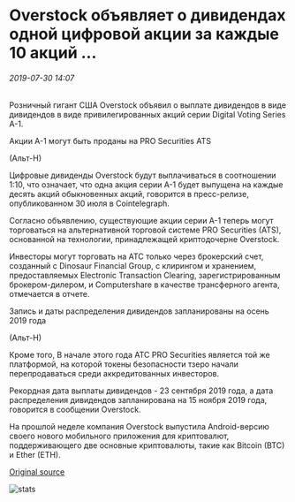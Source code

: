 # Overstock объявляет о дивидендах одной цифровой акции за каждые 10 акций ...

###### 2019-07-30 14:07

Розничный гигант США Overstock объявил о выплате дивидендов в виде дивидендов в виде привилегированных акций серии Digital Voting Series A-1.

Акции А-1 могут быть проданы на PRO Securities ATS

(Альт-Н)

Цифровые дивиденды Overstock будут выплачиваться в соотношении 1:10, что означает, что одна акция серии A-1 будет выпущена на каждые десять акций обыкновенных акций, говорится в пресс-релизе, опубликованном 30 июля в Cointelegraph.

Согласно объявлению, существующие акции серии A-1 теперь могут торговаться на альтернативной торговой системе PRO Securities (ATS), основанной на технологии, принадлежащей криптодочерне Overstock.

Инвесторы могут торговать на АТС только через брокерский счет, созданный с Dinosaur Financial Group, с клирингом и хранением, предоставляемых Electronic Transaction Clearing, зарегистрированным брокером-дилером, и Computershare в качестве трансферного агента, отмечается в отчете.

Запись и даты распределения дивидендов запланированы на осень 2019 года

(Альт-Н)

Кроме того, В начале этого года АТС PRO Securities является той же платформой, на которой токены безопасности тзеро начали перепродаваться среди аккредитованных инвесторов.

Рекордная дата выплаты дивидендов - 23 сентября 2019 года, а дата распределения дивидендов запланирована на 15 ноября 2019 года, говорится в сообщении Overstock.

На прошлой неделе компания Overstock выпустила Android-версию своего нового мобильного приложения для криптовалют, поддерживающего две основные криптовалюты, такие как Bitcoin (BTC) и Ether (ETH).

[Original source](https://cointelegraph.com/news/overstock-announces-dividend-of-one-digital-share-for-every-10-shares)

![stats](https://c.statcounter.com/11760860/0/a89fa40b/1/ "stats")